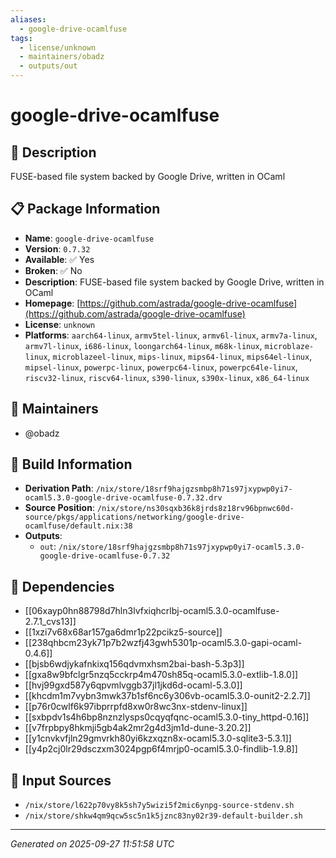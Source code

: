 ```yaml
---
aliases:
  - google-drive-ocamlfuse
tags:
  - license/unknown
  - maintainers/obadz
  - outputs/out
---
```


# google-drive-ocamlfuse

## 📝 Description

FUSE-based file system backed by Google Drive, written in OCaml

## 📋 Package Information

- **Name**: `google-drive-ocamlfuse`
- **Version**: `0.7.32`
- **Available**: ✅ Yes
- **Broken**: ✅ No
- **Description**: FUSE-based file system backed by Google Drive, written in OCaml
- **Homepage**: [https://github.com/astrada/google-drive-ocamlfuse](https://github.com/astrada/google-drive-ocamlfuse)
- **License**: `unknown`
- **Platforms**: `aarch64-linux`, `armv5tel-linux`, `armv6l-linux`, `armv7a-linux`, `armv7l-linux`, `i686-linux`, `loongarch64-linux`, `m68k-linux`, `microblaze-linux`, `microblazeel-linux`, `mips-linux`, `mips64-linux`, `mips64el-linux`, `mipsel-linux`, `powerpc-linux`, `powerpc64-linux`, `powerpc64le-linux`, `riscv32-linux`, `riscv64-linux`, `s390-linux`, `s390x-linux`, `x86_64-linux`
## 👥 Maintainers

- @obadz


## 🔧 Build Information

- **Derivation Path**: `/nix/store/18srf9hajgzsmbp8h71s97jxypwp0yi7-ocaml5.3.0-google-drive-ocamlfuse-0.7.32.drv`
- **Source Position**: `/nix/store/ns30sqxb36k8jrds8z18rv96bpnwc60d-source/pkgs/applications/networking/google-drive-ocamlfuse/default.nix:38`
- **Outputs**:
  - `out`:  `/nix/store/18srf9hajgzsmbp8h71s97jxypwp0yi7-ocaml5.3.0-google-drive-ocamlfuse-0.7.32`

## 🔗 Dependencies

- [[06xayp0hn88798d7hln3lvfxiqhcrlbj-ocaml5.3.0-ocamlfuse-2.7.1_cvs13]]
- [[1xzi7v68x68ar157ga6dmr1p22pcikz5-source]]
- [[238qhbcm23yk71p7b2wzfj43gwh5301p-ocaml5.3.0-gapi-ocaml-0.4.6]]
- [[bjsb6wdjykafnkixq156qdvmxhsm2bai-bash-5.3p3]]
- [[gxa8w9bfclgr5nzq5cckrp4m470sh85q-ocaml5.3.0-extlib-1.8.0]]
- [[hvj99gxd587y6qpvmlvggb37jl1jkd6d-ocaml-5.3.0]]
- [[khcdm1m7vybn3mwk37b1sf6nc6y306vb-ocaml5.3.0-ounit2-2.2.7]]
- [[p76r0cwlf6k97ibprrpfd8xw0r8wc3nx-stdenv-linux]]
- [[sxbpdv1s4h6bp8nznzlysps0cqyqfqnc-ocaml5.3.0-tiny_httpd-0.16]]
- [[v7frpbpy8hkmji5gb4ak2mr2g4d3jm1d-dune-3.20.2]]
- [[y1cnvkvfjln29gmvrkh80yi6kzxqzn8x-ocaml5.3.0-sqlite3-5.3.1]]
- [[y4p2cj0lr29dsczxm3024pgp6f4mrjp0-ocaml5.3.0-findlib-1.9.8]]

## 📁 Input Sources

- `/nix/store/l622p70vy8k5sh7y5wizi5f2mic6ynpg-source-stdenv.sh`
- `/nix/store/shkw4qm9qcw5sc5n1k5jznc83ny02r39-default-builder.sh`

---
*Generated on 2025-09-27 11:51:58 UTC*
